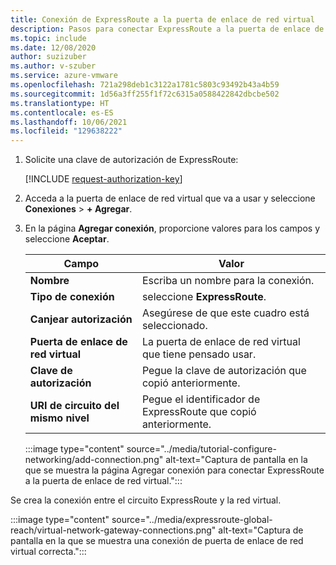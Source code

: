 ```yaml
---
title: Conexión de ExpressRoute a la puerta de enlace de red virtual
description: Pasos para conectar ExpressRoute a la puerta de enlace de red virtual.
ms.topic: include
ms.date: 12/08/2020
author: suzizuber
ms.author: v-szuber
ms.service: azure-vmware
ms.openlocfilehash: 721a298deb1c3122a1781c5803c93492b43a4b59
ms.sourcegitcommit: 1d56a3ff255f1f72c6315a0588422842dbcbe502
ms.translationtype: HT
ms.contentlocale: es-ES
ms.lasthandoff: 10/06/2021
ms.locfileid: "129638222"
---
```

<!-- Used in deploy-azure-vmware-solution.md and tutorial-configure-networking.md -->


1. Solicite una clave de autorización de ExpressRoute:

   [!INCLUDE [request-authorization-key](request-authorization-key.md)]

1. Acceda a la puerta de enlace de red virtual que va a usar y seleccione **Conexiones** >  **+ Agregar**.

1. En la página **Agregar conexión**, proporcione valores para los campos y seleccione **Aceptar**. 

   | Campo | Valor |
   | --- | --- |
   | **Nombre**  | Escriba un nombre para la conexión.  |
   | **Tipo de conexión**  | seleccione **ExpressRoute**.  |
   | **Canjear autorización**  | Asegúrese de que este cuadro está seleccionado.  |
   | **Puerta de enlace de red virtual** | La puerta de enlace de red virtual que tiene pensado usar.  |
   | **Clave de autorización**  | Pegue la clave de autorización que copió anteriormente. |
   | **URI de circuito del mismo nivel**  | Pegue el identificador de ExpressRoute que copió anteriormente.  |

   :::image type="content" source="../media/tutorial-configure-networking/add-connection.png" alt-text="Captura de pantalla en la que se muestra la página Agregar conexión para conectar ExpressRoute a la puerta de enlace de red virtual.":::

Se crea la conexión entre el circuito ExpressRoute y la red virtual.

:::image type="content" source="../media/expressroute-global-reach/virtual-network-gateway-connections.png" alt-text="Captura de pantalla en la que se muestra una conexión de puerta de enlace de red virtual correcta.":::

